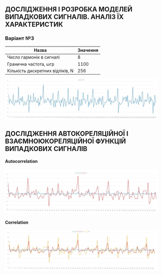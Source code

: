 ## ДОСЛІДЖЕННЯ І РОЗРОБКА МОДЕЛЕЙ ВИПАДКОВИХ СИГНАЛІВ. АНАЛІЗ ЇХ ХАРАКТЕРИСТИК
### Варіант №3
Назва                               |Значення
------------------------------------|-------
Число гармонік в сигналі            | 8
Гранична частота, ωгр               | 1100
Кількість дискретних відліків, N    | 256

![](img/chart.jpg)

## ДОСЛІДЖЕННЯ АВТОКОРЕЛЯЦІЙНОЇ І ВЗАЄМНОЮКОРЕЛЯЦІЙНОЇ ФУНКЦІЙ ВИПАДКОВИХ СИГНАЛІВ

#### Autocorrelation
![](img/chart1.jpg)
#### Correlation
![](img/chart2.jpg)
